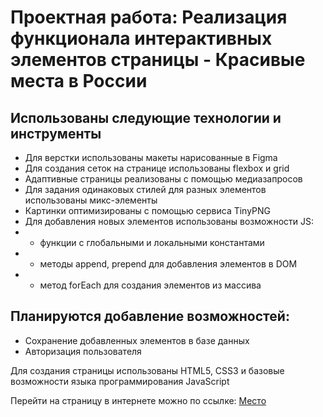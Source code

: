 # Проектная работа: Реализация функционала интерактивных элементов страницы - Красивые места в России

## Использованы следующие технологии и инструменты

* Для верстки использованы макеты нарисованные в Figma
* Для создания сеток на странице использованы flexbox и grid
* Адаптивные страницы реализованы с помощью медиазапросов
* Для задания одинаковых стилей для разных элементов использованы микс-элементы
* Картинки оптимизированы с помощью сервиса TinyPNG
* Для добавления новых элементов использованы возможности JS:
* - функции с глобальными и локальными константами
* - методы append, prepend для добавления элементов в DOM
* - метод forEach для создания элементов из массива

## Планируются добавление возможностей:
* Сохранение добавленных элементов в базе данных
* Авторизация пользователя 

Для создания страницы использованы HTML5, CSS3 и базовые возможности языка программирования JavaScript

Перейти на страницу в интернете можно по ссылке:  [Место](https://fozilovfarhod.github.io/mesto/index.html)
